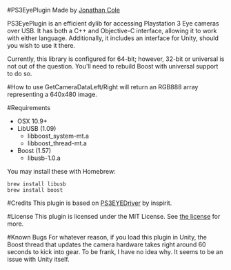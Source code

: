 #PS3EyePlugin
Made by [Jonathan Cole](www.joncole.me)

PS3EyePlugin is an efficient dylib for accessing Playstation 3 Eye cameras over USB. It has both a C++ and Objective-C interface, allowing it to work with either language. Additionally, it includes an interface for Unity, should you wish to use it there.

Currently, this library is configured for 64-bit; however, 32-bit or universal is not out of the question. You'll need to rebuild Boost with universal support to do so.

#How to use
GetCameraDataLeft/Right will return an RGB888 array representing a 640x480 image.

#Requirements
- OSX 10.9+
- LibUSB (1.09)
    - libboost_system-mt.a
    - libboost_thread-mt.a
- Boost (1.57)
    - libusb-1.0.a

You may install these with Homebrew:

```
brew install libusb
brew install boost
```

#Credits
This plugin is based on [PS3EYEDriver](https://github.com/inspirit/PS3EYEDriver) by inspirit.

#License
This plugin is licensed under the MIT License. See [the license](LICENSE.txt) for more.

#Known Bugs
For whatever reason, if you load this plugin in Unity, the Boost thread that updates the camera hardware takes right around 60 seconds to kick into gear. To be frank, I have no idea why. It seems to be an issue with Unity itself.